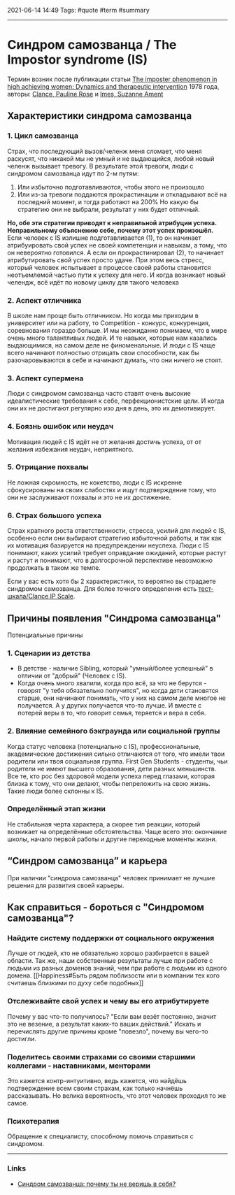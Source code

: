 2021-06-14 14:49
Tags: #quote #term #summary

--- 
# Синдром самозванца / The Impostor syndrome (IS)
Термин возник после публикации статьи [The imposter phenomenon in high achieving women: Dynamics and therapeutic intervention](https://psycnet.apa.org/record/1979-26502-001) 1978 года, авторы: [Clance, Pauline Rose](https://psycnet.apa.org/search/results?term=Clance,%20Pauline%20Rose&latSearchType=a) и [Imes, Suzanne Ament](https://psycnet.apa.org/search/results?term=Imes,%20Suzanne%20Ament&latSearchType=a)

## Характеристики синдрома самозванца
### 1. Цикл самозванца
Страх, что последующий вызов/челенж меня сломает, что меня раскусят, что никакой мы не умный и не выдающийся, любой новый челенж вызывает тревогу.
В результате этой тревоги, люди с синдромом самозванца идут по 2-м путям:
1. Или избыточно подготавливаются, чтобы этого не произошло
2. Или из-за тревоги поддаются прокрастинации и откладывают всё на последний момент, и тогда работают на 200%
Но какую бы стратегию они не выбрали, результат у них будет отличный.

**Но, обе эти стратегии приводят к неправильной атрибуции успеха. 	Неправильному объяснению себе, почему этот успех произошёл.**
Если человек с IS излишне подготавливается (1), то он начинает атрибуировать свой успех не своей компетенции и навыкам, а тому, что он невероятно готовился. А если он прокрастинировал (2), то начинает атрибутировать свой успех просто удаче. 
	При этом весь стресс, который человек испытывает в процессе своей работы становится неотъемлемой частью пути к успеху для него.
И когда возникает новый челендж, всё идёт по новому циклу для такого человека

### 2. Аспект отличника
В школе нам проще быть отличником. Но когда мы приходим в университет или на работу, то Competition - конкурс, конкуренция, соревнования гораздо больше. И мы неожиданно понимаем, что в мире очень много талантливых людей. И те навыки, которые нам казались выдающимися, на самом деле не финоменальные. И люди с IS чаще всего начинают полностью отрицать свои способности, как бы разочаровываются в себе и начинают думать, что они ничего не стоят. 

### 3. Аспект супермена
Люди с синдромом самозванца часто ставят очень высокие идеалистические требования к себе, перфекционистские цели. И когда они их не достигают регулярно изо дня в день, это их демотивирует.

### 4. Боязнь ошибок или неудач
Мотивация людей с IS идёт не от желания достичь успеха, от от желания избежания неудач, неприятного.

### 5. Отрицание похвалы
Не ложная скромность, не кокетство, люди с IS искренне сфокусированы на своих слабостях и ищут подтверждение тому, что они не заслуживают похвалы и это не их достижение.

### 6. Страх большого успеха
Страх кратного роста ответственности, стресса, усилий для людей с IS, особенно если они выбирают стратегию избыточной работы, и так как их мотивация базируется на предупреждении неуспеха. Люди с IS понимают, каких усилий требует оправдание ожиданий, которые растут и растут и понимают, что в долгосрочной перспективе невозможно продолжать в таком же темпе.

Если у вас есть хотя бы 2 характеристики, то вероятно вы страдаете синдромом самозванца. Для более точного определения есть [тест-шкала/Clance IP Scale](https://paulineroseclance.com/pdf/IPTestandscoring.pdf).


## Причины появления "Синдрома самозванца"
Потенциальные причины


### 1. Сценарии из детства
* В детстве - наличие Sibling, который "умный/более успешный" в отличии от "добрый" (Человек с IS). 
* Когда очень много хвалили, когда про всё, за что не берутся - говорят "у тебя обязательно получится", но когда дети становятся старше, они начинают понимать, что у них на самом деле многое не получается. А у других получается что-то лучше. И вместе с потерей веры в то, что говорит семья, теряется и вера в себя. 


### 2. Влияние семейного бэкграунда или социальной группы
Когда статус человека (потенциально с IS), профессиональные, академические достижения сильно отличаются от того, что имели твои родители или твоя социальная группа. First Gen Students - студенты, чьи родители не имеют высшего образования, дети разных меньшинств. Все те, кто рос без здоровой модели успеха перед глазами, которая близка к тому, что они делают, чтобы пепреложить на свою жизнь. Такие люди более склонны к IS. 


### Определённый этап жизни
Не стабильная черта характера, а скорее тип реакции, который возникает на определённые обстоятельства. Чаще всего это: окончание школы, начало первой работы и другие переходные моменты жизни. 


## “Синдром самозванца” и карьера
При наличии "синдрома самозванца" человек принимает не лучшие решения для развития своей карьеры.


## Как справиться - бороться с "Синдромом самозванца"?

### Найдите систему поддержки от социального окружения
Лучше от людей, кто не обязательно хорошо разбирается в вашей области. Так же, наши собственные результаты лучше при работе с людьми из разных доменов знаний, чем при работе с людьми из одного домена. [[Happiness#Быть рядом поблизости или в компании тех кого считаешь близкими по духу себе подобных]]	

### Отслеживайте свой успех и чему вы его атрибутируете
Почему у вас что-то получилось? "Если вам везёт постоянно, значит это не везение, а результат каких-то ваших действий." Искать и перечислять другие причины кроме "повезло", почему вы чего-то достигли.

### Поделитесь своими страхами со своими старшими коллегами - наставниками, менторами
Это кажется контр-интуитивно, ведь кажется, что найдёшь подтверждение всем своим страхам, как только начнёшь рассказывать. Но велика вероятность, что этот человек проходил то же самое.

### Психотерапия
Обращение к специалисту, способному помочь справиться с синдромом.

---
### Links
- [Синдром самозванца: почему ты не веришь в себя?](https://youtu.be/o4M5FBrIDAk)
